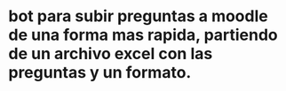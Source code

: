 # bot para subir preguntas a moodle de una forma mas rapida, partiendo de un archivo excel con las preguntas y un formato.